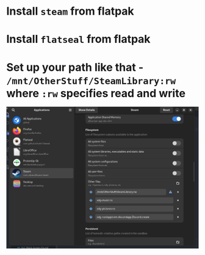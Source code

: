 # Install `steam` from flatpak
# Install `flatseal` from flatpak
# Set up your path like that - `/mnt/OtherStuff/SteamLibrary:rw` where `:rw` specifies read and write

<img src="./steam-flatpak.png" />